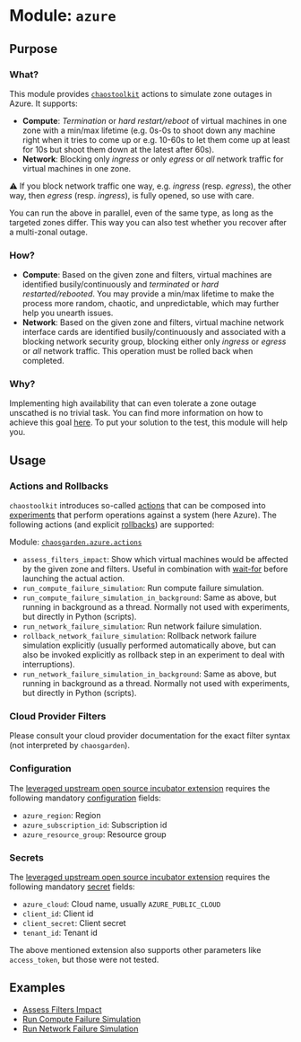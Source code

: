 # **Module: `azure`**

## Purpose

### What?

This module provides [`chaostoolkit`](https://chaostoolkit.org) actions to simulate zone outages in Azure. It supports:

- **Compute**: *Termination* or *hard restart/reboot* of virtual machines in one zone with a min/max lifetime (e.g. 0s-0s to shoot down any machine right when it tries to come up or e.g. 10-60s to let them come up at least for 10s but shoot them down at the latest after 60s).
- **Network**: Blocking only *ingress* or only *egress* or *all* network traffic for virtual machines in one zone.

:warning: If you block network traffic one way, e.g. *ingress* (resp. *egress*), the other way, then *egress* (resp. *ingress*), is fully opened, so use with care.

You can run the above in parallel, even of the same type, as long as the targeted zones differ. This way you can also test whether you recover after a multi-zonal outage.

### How?

- **Compute**: Based on the given zone and filters, virtual machines are identified busily/continuously and *terminated* or *hard restarted/rebooted*. You may provide a min/max lifetime to make the process more random, chaotic, and unpredictable, which may further help you unearth issues.
- **Network**: Based on the given zone and filters, virtual machine network interface cards are identified busily/continuously and associated with a blocking network security group, blocking either only *ingress* or *egress* or *all* network traffic. This operation must be rolled back when completed.

### Why?

Implementing high availability that can even tolerate a zone outage unscathed is no trivial task. You can find more information on how to achieve this goal [here](https://github.com/gardener/gardener/blob/master/docs/usage/shoot_high_availability_best_practices.md). To put your solution to the test, this module will help you.

## Usage

### Actions and Rollbacks

`chaostoolkit` introduces so-called [actions](https://chaostoolkit.org/reference/api/experiment/#action) that can be composed into [experiments](https://chaostoolkit.org/reference/api/experiment/#experiment) that perform operations against a system (here Azure). The following actions (and explicit [rollbacks](https://chaostoolkit.org/reference/api/experiment/#rollbacks)) are supported:

Module: [`chaosgarden.azure.actions`](/chaosgarden/azure/actions.py)

- `assess_filters_impact`: Show which virtual machines would be affected by the given zone and filters. Useful in combination with [wait-for](/docs/human/readme.md) before launching the actual action.
- `run_compute_failure_simulation`: Run compute failure simulation.
- `run_compute_failure_simulation_in_background`: Same as above, but running in background as a thread. Normally not used with experiments, but directly in Python (scripts).
- `run_network_failure_simulation`: Run network failure simulation.
- `rollback_network_failure_simulation`: Rollback network failure simulation explicitly (usually performed automatically above, but can also be invoked explicitly as rollback step in an experiment to deal with interruptions).
- `run_network_failure_simulation_in_background`: Same as above, but running in background as a thread. Normally not used with experiments, but directly in Python (scripts).

### Cloud Provider Filters

Please consult your cloud provider documentation for the exact filter syntax (not interpreted by `chaosgarden`).

### Configuration

The [leveraged upstream open source incubator extension](https://github.com/chaostoolkit-incubator/chaostoolkit-azure/tree/master/chaosazure) requires the following mandatory [configuration](https://chaostoolkit.org/reference/api/experiment/#configuration) fields:

- `azure_region`: Region
- `azure_subscription_id`: Subscription id
- `azure_resource_group`: Resource group

### Secrets

The [leveraged upstream open source incubator extension](https://github.com/chaostoolkit-incubator/chaostoolkit-azure/tree/master/chaosazure) requires the following mandatory [secret](https://chaostoolkit.org/reference/api/experiment/#secrets) fields:

- `azure_cloud`: Cloud name, usually `AZURE_PUBLIC_CLOUD`
- `client_id`: Client id
- `client_secret`: Client secret
- `tenant_id`: Tenant id

The above mentioned extension also supports other parameters like `access_token`, but those were not tested.

## Examples

- [Assess Filters Impact](/docs/azure/assess-filters-impact.json)
- [Run Compute Failure Simulation](/docs/azure/run-compute-failure-simulation.json)
- [Run Network Failure Simulation](/docs/azure/run-network-failure-simulation.json)
